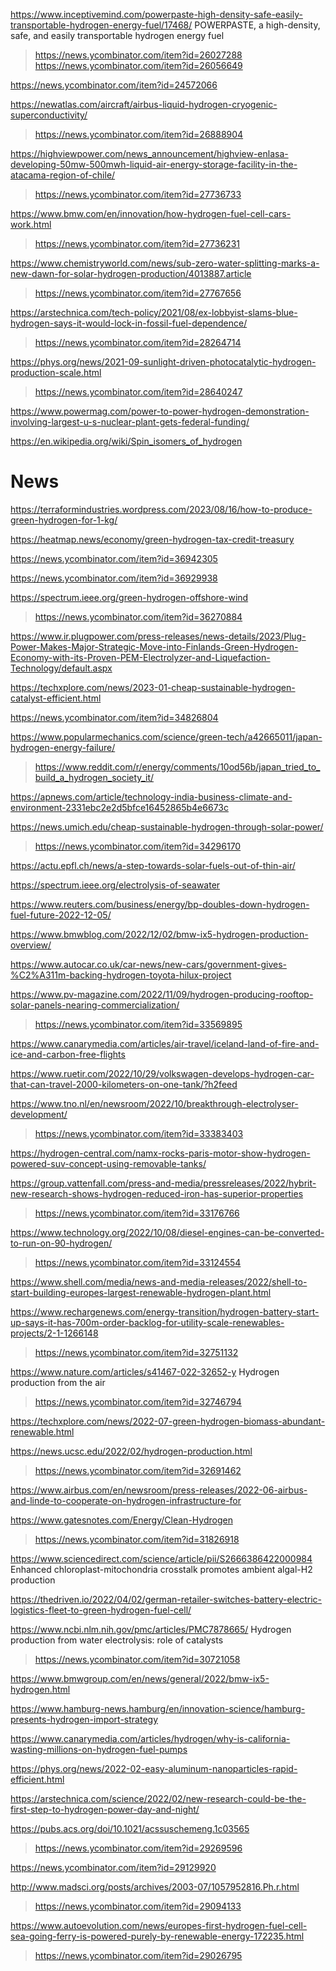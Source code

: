 https://www.inceptivemind.com/powerpaste-high-density-safe-easily-transportable-hydrogen-energy-fuel/17468/ POWERPASTE, a high-density, safe, and easily transportable hydrogen energy fuel
> https://news.ycombinator.com/item?id=26027288
> https://news.ycombinator.com/item?id=26056649

https://news.ycombinator.com/item?id=24572066

https://newatlas.com/aircraft/airbus-liquid-hydrogen-cryogenic-superconductivity/
> https://news.ycombinator.com/item?id=26888904

https://highviewpower.com/news_announcement/highview-enlasa-developing-50mw-500mwh-liquid-air-energy-storage-facility-in-the-atacama-region-of-chile/
> https://news.ycombinator.com/item?id=27736733

https://www.bmw.com/en/innovation/how-hydrogen-fuel-cell-cars-work.html
> https://news.ycombinator.com/item?id=27736231

https://www.chemistryworld.com/news/sub-zero-water-splitting-marks-a-new-dawn-for-solar-hydrogen-production/4013887.article
> https://news.ycombinator.com/item?id=27767656

https://arstechnica.com/tech-policy/2021/08/ex-lobbyist-slams-blue-hydrogen-says-it-would-lock-in-fossil-fuel-dependence/
> https://news.ycombinator.com/item?id=28264714

https://phys.org/news/2021-09-sunlight-driven-photocatalytic-hydrogen-production-scale.html
> https://news.ycombinator.com/item?id=28640247

https://www.powermag.com/power-to-power-hydrogen-demonstration-involving-largest-u-s-nuclear-plant-gets-federal-funding/

https://en.wikipedia.org/wiki/Spin_isomers_of_hydrogen

# News
https://terraformindustries.wordpress.com/2023/08/16/how-to-produce-green-hydrogen-for-1-kg/
>

https://heatmap.news/economy/green-hydrogen-tax-credit-treasury

https://news.ycombinator.com/item?id=36942305

https://news.ycombinator.com/item?id=36929938

https://spectrum.ieee.org/green-hydrogen-offshore-wind
> https://news.ycombinator.com/item?id=36270884

https://www.ir.plugpower.com/press-releases/news-details/2023/Plug-Power-Makes-Major-Strategic-Move-into-Finlands-Green-Hydrogen-Economy-with-its-Proven-PEM-Electrolyzer-and-Liquefaction-Technology/default.aspx

https://techxplore.com/news/2023-01-cheap-sustainable-hydrogen-catalyst-efficient.html

https://news.ycombinator.com/item?id=34826804

https://www.popularmechanics.com/science/green-tech/a42665011/japan-hydrogen-energy-failure/
> https://www.reddit.com/r/energy/comments/10od56b/japan_tried_to_build_a_hydrogen_society_it/

https://apnews.com/article/technology-india-business-climate-and-environment-2331ebc2e2d5bfce16452865b4e6673c

https://news.umich.edu/cheap-sustainable-hydrogen-through-solar-power/
> https://news.ycombinator.com/item?id=34296170

https://actu.epfl.ch/news/a-step-towards-solar-fuels-out-of-thin-air/

https://spectrum.ieee.org/electrolysis-of-seawater

https://www.reuters.com/business/energy/bp-doubles-down-hydrogen-fuel-future-2022-12-05/

https://www.bmwblog.com/2022/12/02/bmw-ix5-hydrogen-production-overview/

https://www.autocar.co.uk/car-news/new-cars/government-gives-%C2%A311m-backing-hydrogen-toyota-hilux-project

https://www.pv-magazine.com/2022/11/09/hydrogen-producing-rooftop-solar-panels-nearing-commercialization/
> https://news.ycombinator.com/item?id=33569895

https://www.canarymedia.com/articles/air-travel/iceland-land-of-fire-and-ice-and-carbon-free-flights

https://www.ruetir.com/2022/10/29/volkswagen-develops-hydrogen-car-that-can-travel-2000-kilometers-on-one-tank/?h2feed

https://www.tno.nl/en/newsroom/2022/10/breakthrough-electrolyser-development/
> https://news.ycombinator.com/item?id=33383403

https://hydrogen-central.com/namx-rocks-paris-motor-show-hydrogen-powered-suv-concept-using-removable-tanks/

https://group.vattenfall.com/press-and-media/pressreleases/2022/hybrit-new-research-shows-hydrogen-reduced-iron-has-superior-properties
> https://news.ycombinator.com/item?id=33176766

https://www.technology.org/2022/10/08/diesel-engines-can-be-converted-to-run-on-90-hydrogen/
> https://news.ycombinator.com/item?id=33124554

https://www.shell.com/media/news-and-media-releases/2022/shell-to-start-building-europes-largest-renewable-hydrogen-plant.html

https://www.rechargenews.com/energy-transition/hydrogen-battery-start-up-says-it-has-700m-order-backlog-for-utility-scale-renewables-projects/2-1-1266148
> https://news.ycombinator.com/item?id=32751132

https://www.nature.com/articles/s41467-022-32652-y Hydrogen production from the air
> https://news.ycombinator.com/item?id=32746794

https://techxplore.com/news/2022-07-green-hydrogen-biomass-abundant-renewable.html

https://news.ucsc.edu/2022/02/hydrogen-production.html
> https://news.ycombinator.com/item?id=32691462

https://www.airbus.com/en/newsroom/press-releases/2022-06-airbus-and-linde-to-cooperate-on-hydrogen-infrastructure-for

https://www.gatesnotes.com/Energy/Clean-Hydrogen
> https://news.ycombinator.com/item?id=31826918

https://www.sciencedirect.com/science/article/pii/S2666386422000984 Enhanced chloroplast-mitochondria crosstalk promotes ambient algal-H2 production

https://thedriven.io/2022/04/02/german-retailer-switches-battery-electric-logistics-fleet-to-green-hydrogen-fuel-cell/

https://www.ncbi.nlm.nih.gov/pmc/articles/PMC7878665/ Hydrogen production from water electrolysis: role of catalysts
> https://news.ycombinator.com/item?id=30721058

https://www.bmwgroup.com/en/news/general/2022/bmw-ix5-hydrogen.html

https://www.hamburg-news.hamburg/en/innovation-science/hamburg-presents-hydrogen-import-strategy

https://www.canarymedia.com/articles/hydrogen/why-is-california-wasting-millions-on-hydrogen-fuel-pumps

https://phys.org/news/2022-02-easy-aluminum-nanoparticles-rapid-efficient.html

https://arstechnica.com/science/2022/02/new-research-could-be-the-first-step-to-hydrogen-power-day-and-night/

https://pubs.acs.org/doi/10.1021/acssuschemeng.1c03565
> https://news.ycombinator.com/item?id=29269596

https://news.ycombinator.com/item?id=29129920

http://www.madsci.org/posts/archives/2003-07/1057952816.Ph.r.html
> https://news.ycombinator.com/item?id=29094133

https://www.autoevolution.com/news/europes-first-hydrogen-fuel-cell-sea-going-ferry-is-powered-purely-by-renewable-energy-172235.html
> https://news.ycombinator.com/item?id=29026795